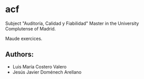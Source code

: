 # acf

Subject "Auditoría, Calidad y Fiabilidad" Master in the University Complutense of Madrid.

Maude exercices.

## Authors:
- Luis María Costero Valero
- Jesús Javier Doménech Arellano

